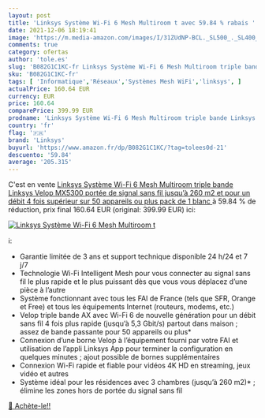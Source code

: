 ```yaml
---
layout: post
title: 'Linksys Système Wi-Fi 6 Mesh Multiroom t avec 59.84 % rabais '
date: 2021-12-06 18:19:41
image: 'https://m.media-amazon.com/images/I/31ZUdNP-BCL._SL500_._SL400_.jpg'
comments: true
category: ofertas
author: 'tole.es'
slug: 'B082G1C1KC-fr Linksys Système Wi-Fi 6 Mesh Multiroom triple bande...'
sku: 'B082G1C1KC-fr'
tags: [ 'Informatique','Réseaux','Systèmes Mesh WiFi','linksys', ]
actualPrice: 160.64 EUR
currency: EUR
price: 160.64
comparePrice: 399.99 EUR
prodname: 'Linksys Système Wi-Fi 6 Mesh Multiroom triple bande Linksys Velop MX5300  portée de signal sans fil jusqu’à 260 m2 et pour un débit 4 fois supérieur sur 50 appareils ou plus  pack de 1  blanc '
country: 'fr'
flag: '🇫🇷'
brand: 'Linksys'
buyurl: 'https://www.amazon.fr/dp/B082G1C1KC/?tag=tolees0d-21'
descuento: '59.84'
average: '205.315'
---
```


C'est en vente [Linksys Système Wi-Fi 6 Mesh Multiroom triple bande Linksys Velop MX5300  portée de signal sans fil jusqu’à 260 m2 et pour un débit 4 fois supérieur sur 50 appareils ou plus  pack de 1  blanc ](https://www.amazon.fr/dp/B082G1C1KC/?tag=tolees0d-21)  à  59.84 % de réduction, prix final  160.64 EUR (original: 399.99 EUR) ici:

[![Linksys Système Wi-Fi 6 Mesh Multiroom t](https://m.media-amazon.com/images/I/31ZUdNP-BCL._SL500_._SL400_.jpg)](https://www.amazon.fr/dp/B082G1C1KC/?tag=tolees0d-21)

ℹ️:

- Garantie limitée de 3 ans et support technique disponible 24 h/24 et 7 j/7
- Technologie Wi-Fi Intelligent Mesh pour vous connecter au signal sans fil le plus rapide et le plus puissant dès que vous vous déplacez d’une pièce à l’autre
- Système fonctionnant avec tous les FAI de France (tels que SFR, Orange et Free) et tous les équipements Internet (routeurs, modems, etc.)
- Velop triple bande AX avec Wi-Fi 6 de nouvelle génération pour un débit sans fil 4 fois plus rapide (jusqu’à 5,3 Gbit/s) partout dans maison ; assez de bande passante pour 50 appareils ou plus*
- Connexion d’une borne Velop à l’équipement fourni par votre FAI et utilisation de l’appli Linksys App pour terminer la configuration en quelques minutes ; ajout possible de bornes supplémentaires
- Connexion Wi-Fi rapide et fiable pour vidéos 4K HD en streaming, jeux vidéo et autres
- Système idéal pour les résidences avec 3 chambres (jusqu’à 260 m2)* ; élimine les zones hors de portée du signal sans fil

[🛒 Achète-le!!](https://www.amazon.fr/dp/B082G1C1KC/?tag=tolees0d-21)
